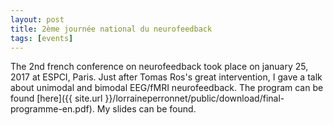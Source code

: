 ```yaml
---
layout: post
title: 2ème journée national du neurofeedback
tags: [events]
---
```


The 2nd french conference on neurofeedback took place on january 25, 2017 at ESPCI, Paris. Just after Tomas Ros's great intervention, I gave a talk about unimodal and bimodal EEG/fMRI neurofeedback. The program can be found [here]({{ site.url }}/lorraineperronnet/public/download/final-programme-en.pdf). My slides can be found.
